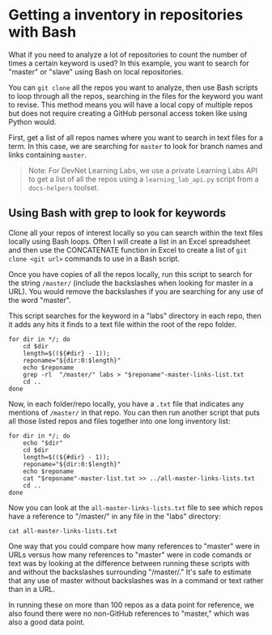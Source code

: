 # Getting a inventory in repositories with Bash

What if you need to analyze a lot of repositories to count the number of times a certain keyword is used? In this example, you want to search for "master" or "slave" using Bash on local repositories.

You can `git clone` all the repos you want to analyze, then use Bash scripts to loop through all the repos, searching in the files for the keyword you want to revise. This method means you will have a local copy of multiple repos but does not require creating a GitHub personal access token like using Python would.

First, get a list of all repos names where you want to search in text files for a term. In this case, we are searching for `master` to look for branch names and links containing `master`.

> Note: For DevNet Learning Labs, we use a private Learning Labs API to get a list of all the repos using a `learning_lab_api.py` script from a `docs-helpers` toolset. 

## Using Bash with grep to look for keywords

Clone all your repos of interest locally so you can search within the text files locally using Bash loops. Often I will create a list in an Excel spreadsheet and then use the CONCATENATE function in Excel to create a list of `git clone <git url>` commands to use in a Bash script.

Once you have copies of all the repos locally, run this script to search for the string `/master/` (include the backslashes when looking for master in a URL). You would remove the backslashes if you are searching for any use of the word "master".

This script searches for the keyword in a "labs" directory in each repo, then it adds any hits it finds to a text file within the root of the repo folder. 

```
for dir in */; do
    cd $dir
    length=$((${#dir} - 1));
    reponame="${dir:0:$length}"
    echo $reponame
    grep -rl  "/master/" labs > "$reponame"-master-links-list.txt
    cd ..
done
```

Now, in each folder/repo locally, you have a `.txt` file that indicates any mentions of `/master/` in that repo. You can then run another script that puts all those listed repos and files together into one long inventory list:

```
for dir in */; do
    echo "$dir"
    cd $dir
    length=$((${#dir} - 1));
    reponame="${dir:0:$length}"
    echo $reponame
    cat "$reponame"-master-list.txt >> ../all-master-links-lists.txt
    cd ..
done
```

Now you can look at the `all-master-links-lists.txt` file to see which repos have a reference to "/master/" in any file in the "labs" directory:
```
cat all-master-links-lists.txt
```

One way that you could compare how many references to "master" were in URLs versus how many references to "master" were in code comands or text was by looking at the difference between running these scripts with and without the backslashes surrounding "/master/." It's safe to estimate that any use of master without backslashes was in a command or text rather than in a URL. 

In running these on more than 100 repos as a data point for reference, we also found there were no non-GitHub references to "master," which was also a good data point. 